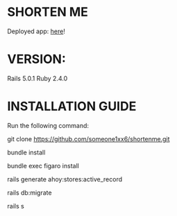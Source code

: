 # SHORTEN ME
Deployed app: [here](https://blooming-reef-94267.herokuapp.com)!

# VERSION:
Rails 5.0.1
Ruby 2.4.0

# INSTALLATION GUIDE
Run the following command:

git clone https://github.com/someone1xx6/shortenme.git

bundle install

bundle exec figaro install

rails generate ahoy:stores:active_record

rails db:migrate

rails s





